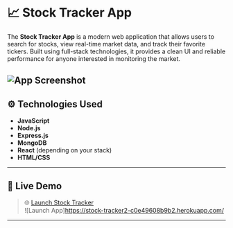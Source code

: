 # 📈 Stock Tracker App

The **Stock Tracker App** is a modern web application that allows users to search for stocks, view real-time market data, and track their favorite tickers. Built using full-stack technologies, it provides a clean UI and reliable performance for anyone interested in monitoring the market.

![App Screenshot](https://imgur.com/your-screenshot.png) <!-- Replace with actual screenshot URL -->
---

## ⚙️ Technologies Used

- **JavaScript**
- **Node.js**
- **Express.js**
- **MongoDB**
- **React** (depending on your stack)
- **HTML/CSS**

---

## 🚀 Live Demo

> 🌐 [Launch Stock Tracker](#)  
![Launch App]https://stock-tracker2-c0e49608b9b2.herokuapp.com/
---